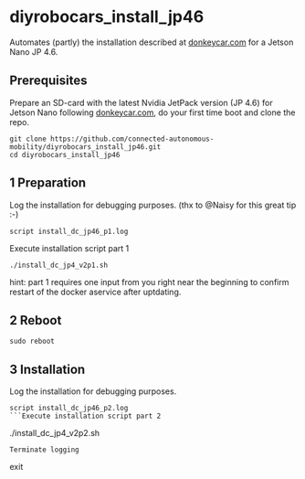 # diyrobocars_install_jp46
Automates (partly) the installation described at [donkeycar.com](https://docs.donkeycar.com/guide/robot_sbc/setup_jetson_nano/) for a Jetson Nano JP 4.6.

## Prerequisites

Prepare an SD-card with the latest Nvidia JetPack version (JP 4.6) for Jetson Nano following [donkeycar.com](https://docs.donkeycar.com/guide/robot_sbc/setup_jetson_nano/), do your first time boot and clone the repo.
```
git clone https://github.com/connected-autonomous-mobility/diyrobocars_install_jp46.git
cd diyrobocars_install_jp46
```

## 1 Preparation

Log the installation for debugging purposes. (thx to @Naisy for this great tip :-)
```
script install_dc_jp46_p1.log
```

Execute installation script part 1
```
./install_dc_jp4_v2p1.sh
```
hint: part 1 requires one input from you right near the beginning to confirm restart of the docker aservice after uptdating.

## 2 Reboot
```
sudo reboot
```

## 3 Installation
Log the installation for debugging purposes.
```
script install_dc_jp46_p2.log
```Execute installation script part 2
```
./install_dc_jp4_v2p2.sh
```
Terminate logging
```
exit
````
